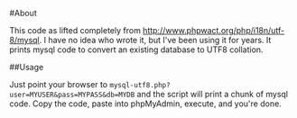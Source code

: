 #About

This code as lifted completely from http://www.phpwact.org/php/i18n/utf-8/mysql.  I have no idea who wrote it, but I've been using it for years.  It prints mysql code to convert an existing database to UTF8 collation.

##Usage

Just point your browser to ``mysql-utf8.php?user=MYUSER&pass=MYPASS&db=MYDB`` and the script will print a chunk of mysql code.  Copy the code, paste into phpMyAdmin, execute, and you're done.
